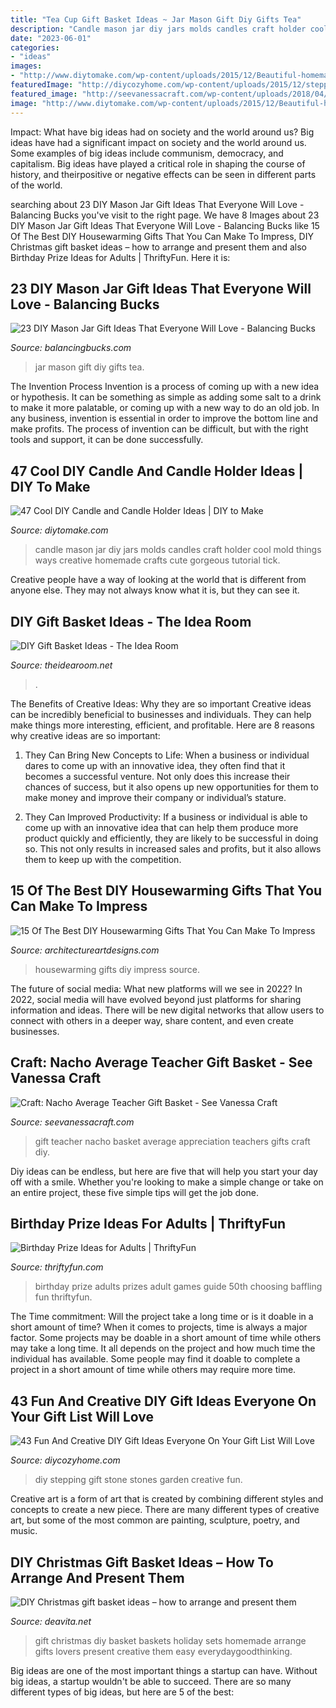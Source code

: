 ```yaml
---
title: "Tea Cup Gift Basket Ideas ~ Jar Mason Gift Diy Gifts Tea"
description: "Candle mason jar diy jars molds candles craft holder cool mold things ways creative homemade crafts cute gorgeous tutorial tick"
date: "2023-06-01"
categories:
- "ideas"
images:
- "http://www.diytomake.com/wp-content/uploads/2015/12/Beautiful-homemade-candle-molds-ideas-diy.jpg"
featuredImage: "http://diycozyhome.com/wp-content/uploads/2015/12/stepping-stone.jpg"
featured_image: "http://seevanessacraft.com/wp-content/uploads/2018/04/Nacho-Average-Teacher-Gift-Idea-1-copy.jpg"
image: "http://www.diytomake.com/wp-content/uploads/2015/12/Beautiful-homemade-candle-molds-ideas-diy.jpg"
---
```



Impact: What have big ideas had on society and the world around us?
Big ideas have had a significant impact on society and the world around us. Some examples of big ideas include communism, democracy, and capitalism. Big ideas have played a critical role in shaping the course of history, and theirpositive or negative effects can be seen in different parts of the world.

	

		
searching about 23 DIY Mason Jar Gift Ideas That Everyone Will Love - Balancing Bucks you've visit to the right page. We have 8 Images about 23 DIY Mason Jar Gift Ideas That Everyone Will Love - Balancing Bucks like 15 Of The Best DIY Housewarming Gifts That You Can Make To Impress, DIY Christmas gift basket ideas – how to arrange and present them and also Birthday Prize Ideas for Adults | ThriftyFun. Here it is:
		
    
## 23 DIY Mason Jar Gift Ideas That Everyone Will Love - Balancing Bucks

<img loading=lazy src="https://balancingbucks.com/wp-content/uploads/2018/10/Tea_Time_Mason_Jar.jpg" onerror="this.onerror=null;this.src='https://tse2.mm.bing.net/th?id=OIP.tNJr0FyLLN-eTx1PCKUp7wHaLG&amp;pid=15.1';" alt="23 DIY Mason Jar Gift Ideas That Everyone Will Love - Balancing Bucks">

_Source: balancingbucks.com_

>jar mason gift diy gifts tea. 

	

The Invention Process
Invention is a process of coming up with a new idea or hypothesis. It can be something as simple as adding some salt to a drink to make it more palatable, or coming up with a new way to do an old job. In any business, invention is essential in order to improve the bottom line and make profits. The process of invention can be difficult, but with the right tools and support, it can be done successfully.

    
## 47 Cool DIY Candle And Candle Holder Ideas | DIY To Make

<img loading=lazy src="http://www.diytomake.com/wp-content/uploads/2015/12/Beautiful-homemade-candle-molds-ideas-diy.jpg" onerror="this.onerror=null;this.src='https://tse2.mm.bing.net/th?id=OIP.ziUHEsqzTgy3NZVwM9nGSQHaKZ&amp;pid=15.1';" alt="47 Cool DIY Candle and Candle Holder Ideas | DIY to Make">

_Source: diytomake.com_

>candle mason jar diy jars molds candles craft holder cool mold things ways creative homemade crafts cute gorgeous tutorial tick. 

	

Creative people have a way of looking at the world that is different from anyone else. They may not always know what it is, but they can see it.

    
## DIY Gift Basket Ideas - The Idea Room

<img loading=lazy src="https://www.theidearoom.net/wp-content/uploads/2016/10/Hot-Chocolate-Basket-1.jpg" onerror="this.onerror=null;this.src='https://tse2.mm.bing.net/th?id=OIP.dQBuA9nWqn5i5bZGY0yjvgHaLH&amp;pid=15.1';" alt="DIY Gift Basket Ideas - The Idea Room">

_Source: theidearoom.net_

>. 

	

The Benefits of Creative Ideas: Why they are so important
Creative ideas can be incredibly beneficial to businesses and individuals. They can help make things more interesting, efficient, and profitable. Here are 8 reasons why creative ideas are so important:
1. They Can Bring New Concepts to Life: When a business or individual dares to come up with an innovative idea, they often find that it becomes a successful venture. Not only does this increase their chances of success, but it also opens up new opportunities for them to make money and improve their company or individual’s stature.

2. They Can Improved Productivity: If a business or individual is able to come up with an innovative idea that can help them produce more product quickly and efficiently, they are likely to be successful in doing so. This not only results in increased sales and profits, but it also allows them to keep up with the competition.


    
## 15 Of The Best DIY Housewarming Gifts That You Can Make To Impress

<img loading=lazy src="https://www.architectureartdesigns.com/wp-content/uploads/2017/01/15-Of-The-Best-DIY-Housewarming-Gifts-That-You-Can-Make-To-Impress-5.jpg" onerror="this.onerror=null;this.src='https://tse3.mm.bing.net/th?id=OIP.6efvdW4AEDn1s8FRWAgPxwHaK5&amp;pid=15.1';" alt="15 Of The Best DIY Housewarming Gifts That You Can Make To Impress">

_Source: architectureartdesigns.com_

>housewarming gifts diy impress source. 

	

The future of social media: What new platforms will we see in 2022?
In 2022, social media will have evolved beyond just platforms for sharing information and ideas. There will be new digital networks that allow users to connect with others in a deeper way, share content, and even create businesses.

    
## Craft: Nacho Average Teacher Gift Basket - See Vanessa Craft

<img loading=lazy src="http://seevanessacraft.com/wp-content/uploads/2018/04/Nacho-Average-Teacher-Gift-Idea-1-copy.jpg" onerror="this.onerror=null;this.src='https://tse4.mm.bing.net/th?id=OIP.FBj1M-XQpq6opNY33nJ7dQHaLH&amp;pid=15.1';" alt="Craft: Nacho Average Teacher Gift Basket - See Vanessa Craft">

_Source: seevanessacraft.com_

>gift teacher nacho basket average appreciation teachers gifts craft diy. 

	

Diy ideas can be endless, but here are five that will help you start your day off with a smile. Whether you're looking to make a simple change or take on an entire project, these five simple tips will get the job done.

    
## Birthday Prize Ideas For Adults | ThriftyFun

<img loading=lazy src="http://img.thrfun.com/img/025/657/birthday_prize_ideas_for_adults_l1.jpg" onerror="this.onerror=null;this.src='https://tse2.mm.bing.net/th?id=OIP.vRBzL9v4e9hvslZxB1eVigHaLF&amp;pid=15.1';" alt="Birthday Prize Ideas for Adults | ThriftyFun">

_Source: thriftyfun.com_

>birthday prize adults prizes adult games guide 50th choosing baffling fun thriftyfun. 

	

The Time commitment: Will the project take a long time or is it doable in a short amount of time?
When it comes to projects, time is always a major factor. Some projects may be doable in a short amount of time while others may take a long time. It all depends on the project and how much time the individual has available. Some people may find it doable to complete a project in a short amount of time while others may require more time.

    
## 43 Fun And Creative DIY Gift Ideas Everyone On Your Gift List Will Love

<img loading=lazy src="http://diycozyhome.com/wp-content/uploads/2015/12/stepping-stone.jpg" onerror="this.onerror=null;this.src='https://tse2.mm.bing.net/th?id=OIP.1QS3EDYOfKK-1ztPo0d5hgHaLH&amp;pid=15.1';" alt="43 Fun And Creative DIY Gift Ideas Everyone On Your Gift List Will Love">

_Source: diycozyhome.com_

>diy stepping gift stone stones garden creative fun. 

	

Creative art is a form of art that is created by combining different styles and concepts to create a new piece. There are many different types of creative art, but some of the most common are painting, sculpture, poetry, and music.

    
## DIY Christmas Gift Basket Ideas – How To Arrange And Present Them

<img loading=lazy src="https://deavita.net/wp-content/uploads/2018/12/homemade-holiday-christmas-gift-baskets-ideas.jpg" onerror="this.onerror=null;this.src='https://tse3.mm.bing.net/th?id=OIP.lEI9pURTc7oG7X0Fm5CcYAHaLG&amp;pid=15.1';" alt="DIY Christmas gift basket ideas – how to arrange and present them">

_Source: deavita.net_

>gift christmas diy basket baskets holiday sets homemade arrange gifts lovers present creative them easy everydaygoodthinking. 

	

Big ideas are one of the most important things a startup can have. Without big ideas, a startup wouldn't be able to succeed. There are so many different types of big ideas, but here are 5 of the best: 

